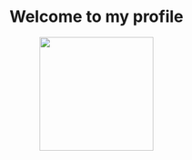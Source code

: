 <h1 align="center">
  Welcome to my profile
</h1>
<div id="header" align="center">
  <img src="https://media.giphy.com/media/UrtAblan28WXR84ifg/giphy.gif" width="200"/>
</div>
